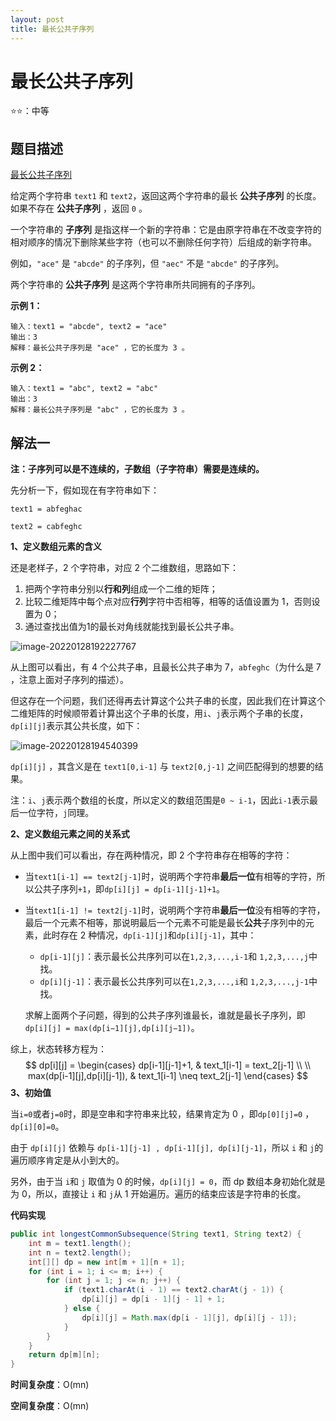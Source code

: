 ```yaml
---
layout: post
title: 最长公共子序列
---
```


# 最长公共子序列
⭐⭐：中等

## 题目描述

[最长公共子序列](https://leetcode-cn.com/problems/longest-common-subsequence/)

给定两个字符串 `text1` 和 `text2`，返回这两个字符串的最长 **公共子序列** 的长度。如果不存在 **公共子序列** ，返回 `0` 。

一个字符串的 **子序列** 是指这样一个新的字符串：它是由原字符串在不改变字符的相对顺序的情况下删除某些字符（也可以不删除任何字符）后组成的新字符串。

例如，`"ace"` 是 `"abcde"` 的子序列，但 `"aec"` 不是 `"abcde"` 的子序列。

两个字符串的 **公共子序列** 是这两个字符串所共同拥有的子序列。

**示例 1：**

```
输入：text1 = "abcde", text2 = "ace" 
输出：3  
解释：最长公共子序列是 "ace" ，它的长度为 3 。
```

**示例 2：**

```
输入：text1 = "abc", text2 = "abc"
输出：3
解释：最长公共子序列是 "abc" ，它的长度为 3 。
```

## 解法一

**注：子序列可以是不连续的，子数组（子字符串）需要是连续的。**

先分析一下，假如现在有字符串如下：

```
text1 = abfeghac

text2 = cabfeghc
```

**1、定义数组元素的含义**

还是老样子，2 个字符串，对应 2 个二维数组，思路如下：

1. 把两个字符串分别以**行和列**组成一个二维的矩阵；
2. 比较二维矩阵中每个点对应**行列**字符中否相等，相等的话值设置为 1，否则设置为 0；
3. 通过查找出值为1的最长对角线就能找到最长公共子串。

![image-20220128192227767](https://cdn.javatv.net/note/20220128192234.png)

从上图可以看出，有 4 个公共子串，且最长公共子串为 7，`abfeghc`（为什么是 7 ，注意上面对子序列的描述）。

但这存在一个问题，我们还得再去计算这个公共子串的长度，因此我们在计算这个二维矩阵的时候顺带着计算出这个子串的长度，用`i`、`j`表示两个子串的长度， `dp[i][j]`表示其公共长度，如下：

![image-20220128194540399](https://cdn.javatv.net/note/20220128194540.png)

`dp[i][j]` ，其含义是在 `text1[0,i-1]` 与 `text2[0,j-1]` 之间匹配得到的想要的结果。

注：`i`、`j`表示两个数组的长度，所以定义的数组范围是`0 ~ i-1`，因此`i-1`表示最后一位字符，`j`同理。

**2、定义数组元素之间的关系式**

从上图中我们可以看出，存在两种情况，即 2 个字符串存在相等的字符：

- 当`text1[i-1] == text2[j-1]`时，说明两个字符串**最后一位**有相等的字符，所以公共子序列`+1`，即`dp[i][j] = dp[i-1][j-1]+1`。

- 当`text1[i-1] != text2[j-1]`时，说明两个字符串**最后一位**没有相等的字符，最后一个元素不相等，那说明最后一个元素不可能是最长**公共**子序列中的元素，此时存在 2 种情况，`dp[i-1][j]`和`dp[i][j-1]`，其中：

  - `dp[i-1][j]`：表示最长公共序列可以在`1,2,3,...,i-1`和 `1,2,3,...,j`中找。
  - `dp[i][j-1]`：表示最长公共序列可以在`1,2,3,...,i`和 `1,2,3,...,j-1`中找。

  求解上面两个子问题，得到的公共子序列谁最长，谁就是最长子序列，即`dp[i][j] = max(dp[i−1][j],dp[i][j−1])`。

综上，状态转移方程为：
$$
dp[i][j] =
\begin{cases} 
dp[i-1][j-1]+1, & text_1[i-1] = text_2[j-1] \\
\\
max(dp[i-1][j],dp[i][j-1]), & text_1[i-1] \neq text_2[j-1]
\end{cases}
$$
**3、初始值**

当`i=0`或者`j=0`时，即是空串和字符串来比较，结果肯定为 0 ，即`dp[0][j]=0` ，`dp[i][0]=0`。

由于 `dp[i][j]` 依赖与 `dp[i-1][j-1] , dp[i-1][j], dp[i][j-1]`，所以 `i` 和 `j`的遍历顺序肯定是从小到大的。

另外，由于当 `i`和 `j` 取值为 0 的时候，`dp[i][j] = 0`，而 dp 数组本身初始化就是为 0，所以，直接让 `i` 和 `j`从 1 开始遍历。遍历的结束应该是字符串的长度。

**代码实现**

```java
public int longestCommonSubsequence(String text1, String text2) {
    int m = text1.length();
    int n = text2.length();
    int[][] dp = new int[m + 1][n + 1];
    for (int i = 1; i <= m; i++) {
        for (int j = 1; j <= n; j++) {
            if (text1.charAt(i - 1) == text2.charAt(j - 1)) {
                dp[i][j] = dp[i - 1][j - 1] + 1;
            } else {
                dp[i][j] = Math.max(dp[i - 1][j], dp[i][j - 1]);
            }
        }
    }
    return dp[m][n];
}
```

**时间复杂度**：O(mn)

**空间复杂度**：O(mn)

